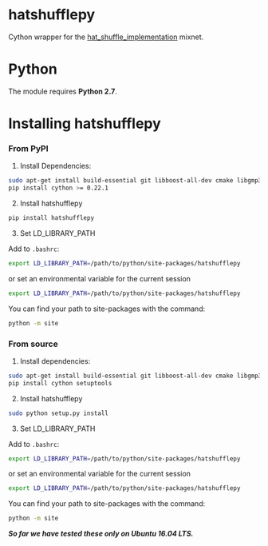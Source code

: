hatshufflepy
============

Cython wrapper for the 
[hat_shuffle_implementation](https://bitbucket.org/JannoSiim/hat_shuffle_implementation/src/lib/)
mixnet. 

Python
======

The module requires **Python 2.7**.

Installing hatshufflepy
==================

### From PyPI

1. Install Dependencies:

```bash
sudo apt-get install build-essential git libboost-all-dev cmake libgmp3-dev libssl-dev libprocps4-dev pkg-config python-pip
pip install cython >= 0.22.1
```

2. Install hatshufflepy

```bash
pip install hatshufflepy
```

3. Set LD_LIBRARY_PATH

Add to `.bashrc`:

```bash
export LD_LIBRARY_PATH=/path/to/python/site-packages/hatshufflepy
```

or set an environmental variable for the current session

```bash
export LD_LIBRARY_PATH=/path/to/python/site-packages/hatshufflepy
```

You can find your path to site-packages with the command:

```bash
python -m site
```

### From source


1. Install dependencies:

```bash
sudo apt-get install build-essential git libboost-all-dev cmake libgmp3-dev libssl-dev libprocps4-dev pkg-config python-pip
pip install cython setuptools
```

2. Install hatshufflepy

```bash
sudo python setup.py install
```

3. Set LD_LIBRARY_PATH

Add to `.bashrc`:

```bash
export LD_LIBRARY_PATH=/path/to/python/site-packages/hatshufflepy
```

or set an environmental variable for the current session

```bash
export LD_LIBRARY_PATH=/path/to/python/site-packages/hatshufflepy
```

You can find your path to site-packages with the command:

```bash
python -m site
```

***So far we have tested these only on Ubuntu 16.04 LTS.***
